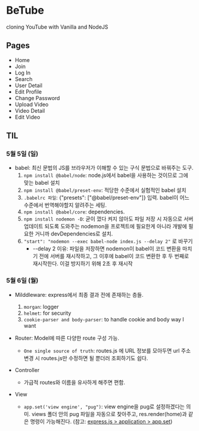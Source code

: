 # BeTube

cloning YouTube with Vanilla and NodeJS

## Pages

-   Home
-   Join
-   Log In
-   Search
-   User Detail
-   Edit Profile
-   Change Password
-   Upload Video
-   Video Detail
-   Edit Video

## TIL

### 5월 5일 (일)

-   babel: 최신 문법의 JS를 브라우저가 이해할 수 있는 구식 문법으로 바꿔주는 도구.
    1. `npm install @babel/node`: node.js에서 babel을 사용하는 것이므로 그에 맞는 babel 설치
    2. `npm install @babel/preset-env`: 적당한 수준에서 실험적인 babel 설치
    3. `.babelrc 파일`: {"presets": ["@babel/preset-env"]} 입력. babel이 어느 수준에서 번역해야할지 알려주는 세팅.
    4. `npm install @babel/core`: dependencies.
    5. `npm install nodemon -D`: 굳이 껐다 켜지 않아도 파일 저장 시 자동으로 서버 업데이트 되도록 도와주는 nodemon을 프로젝트에 필요한게 아니라 개발에 필요한 거니까 devDependencies로 설치.
    6. `"start": "nodemon --exec babel-node index.js --delay 2"` 로 바꾸기
        - --delay 2 이유: 파일을 저장하면 nodemon이 babel이 코드 변환을 마치기 전에 서버를 재시작하고, 그 이후에 babel이 코드 변환한 후 두 번째로 재시작한다. 이걸 방지하기 위해 2초 후 재시작

### 5월 6일 (월)

-   Milddleware: express에서 최종 결과 전에 존재하는 층들.

    1. `morgan`: logger
    2. `helmet`: for security
    3. `cookie-parser and body-parser`: to handle cookie and body way I want

-   Router: Model에 따른 다양한 route 구성 가능.

    -   `One single source of truth`: routes.js 에 URL 정보를 모아두면 url 주소 변경 시 routes.js만 수정하면 될 뿐더러 조회하기도 쉽다.

-   Controller

    -   가급적 routes와 이름을 유사하게 해주면 편함.

-   View
    -   `app.set('view engine', "pug")`: view engine을 pug로 설정하겠다는 의미. views 폴더 안의 pug 파일을 자동으로 찾아주고, res.render(home)과 같은 명령이 가능해진다. (참고: [express.js > application > app.set](http://expressjs.com/en/api.html#app.set))
